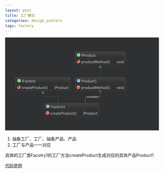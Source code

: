 ```yaml
---
layout: post
title: 工厂模式
categories: design_pattern
tags: factory
---
```


![类图](/images/design_pattern/factory.png)

1.  抽象工厂、工厂、抽象产品、产品
2.  工厂与产品一一对应

具体的工厂类Facotry1的工厂方法createProduct生成对应的具体产品Product1

[代码举例](https://github.com/lcj1992/learn/blob/master/java/designPattern/src/main/java/creational/facotry/FactoryTest.java)
